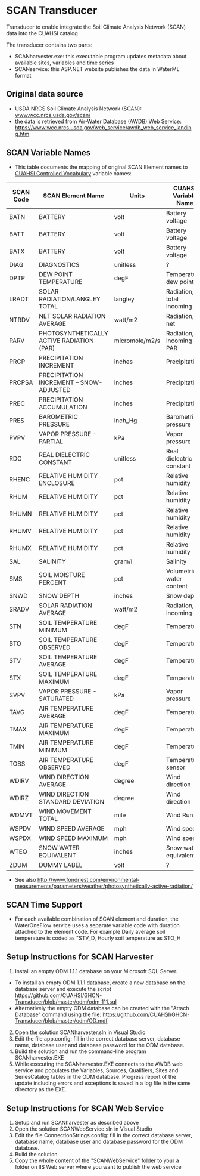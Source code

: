 # SCAN Transducer
Transducer to enable integrate the Soil Climate Analysis Network (SCAN) data into the CUAHSI catalog

The transducer contains two parts:
- SCANharvester.exe: this executable program updates metadata about available sites, variables and time series
- SCANservice: this ASP.NET website publishes the data in WaterML format

## Original data source
- USDA NRCS Soil Climate Analysis Network (SCAN): www.wcc.nrcs.usda.gov/scan/
- the data is retrieved from Air-Water Database (AWDB) Web Service: https://www.wcc.nrcs.usda.gov/web_service/awdb_web_service_landing.htm 

## SCAN Variable Names 
- This table documents the mapping of original SCAN Element names to [CUAHSI Controlled Vocabulary](http://his.cuahsi.org/mastercvreg/edit_cv11.aspx?tbl=VariableNameCV) variable names:

| SCAN Code | SCAN Element Name                         | Units         | CUAHSI Variable Name     | CUAHSI DataType   |
| --------- | ------------------------------------------| --------------| -------------------------| ------------------|
| BATN      | BATTERY                                   | volt          | Battery voltage          | Minimum           |
| BATT      | BATTERY                                   | volt          | Battery voltage          | Average           |
| BATX      | BATTERY                                   | volt          | Battery voltage          | Maximum           |
| DIAG      | DIAGNOSTICS                               | unitless      | ?                        | ?                 |
| DPTP      | DEW POINT TEMPERATURE                     | degF          | Temperature, dew point   | Continuous        |
| LRADT     | SOLAR RADIATION/LANGLEY TOTAL             | langley       | Radiation, total incoming| Continuous        |
| NTRDV     | NET SOLAR RADIATION AVERAGE               | watt/m2       | Radiation, net           | Average           |
| PARV      | PHOTOSYNTHETICALLY ACTIVE RADIATION (PAR) | micromole/m2/s| Radiation, incoming PAR  | Continuous        |
| PRCP      | PRECIPITATION INCREMENT                   | inches        | Precipitation            | Incremental       |
| PRCPSA    | PRECIPITATION INCREMENT – SNOW-ADJUSTED   | inches        | Precipitation            | Incremental       |
| PREC      | PRECIPITATION ACCUMULATION                | inches        | Precipitation            | Cumulative        |
| PRES      | BAROMETRIC PRESSURE                       | inch_Hg       | Barometric pressure      | Continuous        |
| PVPV      | VAPOR PRESSURE - PARTIAL                  | kPa           | Vapor pressure           | Continuous        |
| RDC       | REAL DIELECTRIC CONSTANT                  | unitless      | Real dielectric constant | Continuous        |
| RHENC     | RELATIVE HUMIDITY ENCLOSURE               | pct           | Relative humidity        | Continuous        |
| RHUM      | RELATIVE HUMIDITY                         | pct           | Relative humidity        | Continuous        |
| RHUMN     | RELATIVE HUMIDITY                         | pct           | Relative humidity        | Minimum           |
| RHUMV     | RELATIVE HUMIDITY                         | pct           | Relative humidity        | Average           |
| RHUMX     | RELATIVE HUMIDITY                         | pct           | Relative humidity        | Maximum           |
| SAL       | SALINITY                                  | gram/l        | Salinity                 | Continuous        |
| SMS       | SOIL MOISTURE PERCENT                     | pct           | Volumetric water content | Continuous        |
| SNWD      | SNOW DEPTH                                | inches        | Snow depth               | Continuous        |
| SRADV     | SOLAR RADIATION AVERAGE                   | watt/m2       | Radiation, incoming      | Average           |
| STN       | SOIL TEMPERATURE MINIMUM                  | degF          | Temperature              | Minimum           |
| STO       | SOIL TEMPERATURE OBSERVED                 | degF          | Temperature              | Continuous        |
| STV       | SOIL TEMPERATURE AVERAGE                  | degF          | Temperature              | Average           |
| STX       | SOIL TEMPERATURE MAXIMUM                  | degF          | Temperature              | Maximum           |
| SVPV      | VAPOR PRESSURE - SATURATED                | kPa           | Vapor pressure           | Continuous        |
| TAVG      | AIR TEMPERATURE AVERAGE                   | degF          | Temperature              | Average           |
| TMAX      | AIR TEMPERATURE MAXIMUM                   | degF          | Temperature              | Maximum           |
| TMIN      | AIR TEMPERATURE MINIMUM                   | degF          | Temperature              | Minimum           |
| TOBS      | AIR TEMPERATURE OBSERVED                  | degF          | Temperature, sensor      | Continuous        |
| WDIRV     | WIND DIRECTION AVERAGE                    | degree        | Wind direction           | Average           |
| WDIRZ     | WIND DIRECTION STANDARD DEVIATION         | degree        | Wind direction           | StandardDeviation |           
| WDMVT     | WIND MOVEMENT TOTAL                       | mile          | Wind Run                 | Continuous        |
| WSPDV     | WIND SPEED AVERAGE                        | mph           | Wind speed               | Average           |
| WSPDX     | WIND SPEED MAXIMUM                        | mph           | Wind speed               | Maximum           |
| WTEQ      | SNOW WATER EQUIVALENT                     | inches        | Snow water equivalent    | Continuous        |
| ZDUM      | DUMMY LABEL                               | volt          | ?                        | ?                 |

- See also http://www.fondriest.com/environmental-measurements/parameters/weather/photosynthetically-active-radiation/

## SCAN Time Support 
- For each available combination of SCAN element and duration, the WaterOneFlow service uses a separate variable code with duration attached to the element code. For example Daily average soil temperature is coded as "STV_D, Hourly soil temperature as STO_H


## Setup Instructions for SCAN Harvester
1. Install an empty ODM 1.1.1 database on your Microsoft SQL Server. 
- To install an empty ODM 1.1.1 database, create a new database on the database server and execute the script https://github.com/CUAHSI/GHCN-Transducer/blob/master/odm/odm_111.sql
- Alternatively the empty ODM database can be created with the "Attach Database" command using the file: https://github.com/CUAHSI/GHCN-Transducer/blob/master/odm/OD.mdf
2. Open the solution SCANharvester.sln in Visual Studio
3. Edit the file app.config: fill in the correct database server, database name, database user and database password for the ODM database.
4. Build the solution and run the command-line program SCANharvester.EXE
5. While executing the SCANharvester.EXE connects to the AWDB web service and populates the Variables, Sources, Qualifiers, Sites and SeriesCatalog tables in the ODM database. Progress report of the update including errors and exceptions is saved in a log file in the same directory as the EXE.

## Setup Instructions for SCAN Web Service
1. Setup and run SCANharvester as described above
2. Open the solution SCANWebService.sln in Visual Studio
3. Edit the file ConnectionStrings.config: fill in the correct database server, database name, database user and database password for the ODM database.
4. Build the solution
5. Copy the whole content of the "SCANWebService" folder to your a folder on IIS Web server where you want to publish the web service
